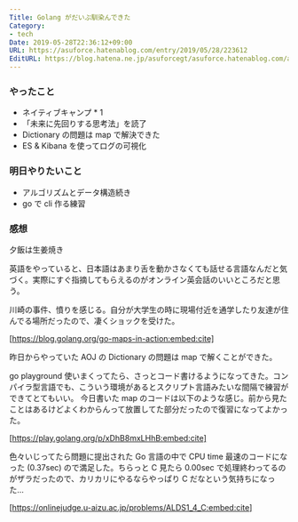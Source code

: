 ```yaml
---
Title: Golang がだいぶ馴染んできた
Category:
- tech
Date: 2019-05-28T22:36:12+09:00
URL: https://asuforce.hatenablog.com/entry/2019/05/28/223612
EditURL: https://blog.hatena.ne.jp/asuforcegt/asuforce.hatenablog.com/atom/entry/17680117127170879159
---
```


### やったこと
- ネイティブキャンプ * 1
- 「未来に先回りする思考法」を読了
- Dictionary の問題は map で解決できた
- ES & Kibana を使ってログの可視化

### 明日やりたいこと
- アルゴリズムとデータ構造続き
- go で cli 作る練習

### 感想
夕飯は生姜焼き

英語をやっていると、日本語はあまり舌を動かさなくても話せる言語なんだと気づく。実際にすぐ指摘してもらえるのがオンライン英会話のいいところだと思う。

川崎の事件、憤りを感じる。自分が大学生の時に現場付近を通学したり友達が住んでる場所だったので、凄くショックを受けた。


[https://blog.golang.org/go-maps-in-action:embed:cite]


昨日からやっていた AOJ の Dictionary の問題は map で解くことができた。

 go playground 使いまくってたら、さっとコード書けるようになってきた。コンパイラ型言語でも、こういう環境があるとスクリプト言語みたいな間隔で練習ができてとてもいい。
今日書いた map のコードは以下のような感じ。前から見たことはあるけどよくわからんって放置してた部分だったので復習になってよかった。


[https://play.golang.org/p/xDhB8mxLHhB:embed:cite]


色々いじってたら問題に提出された Go 言語の中で CPU time 最速のコードになった (0.37sec) ので満足した。ちらっと C 見たら 0.00sec で処理終わってるのがザラだったので、カリカリにやるならやっぱり C だなという気持ちになった…


[https://onlinejudge.u-aizu.ac.jp/problems/ALDS1_4_C:embed:cite]

